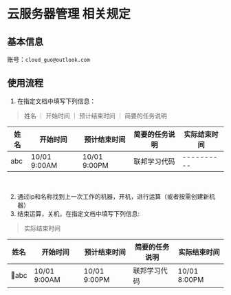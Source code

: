 # 云服务器管理 相关规定
## 基本信息
账号：`cloud_guo@outlook.com`

## 使用流程
1. 在指定文档中填写下列信息：
> 姓名 ｜ 开始时间 ｜ 预计结束时间 ｜ 简要的任务说明

|    姓名    | 开始时间| 预计结束时间 | 简要的任务说明 | 实际结束时间 |
| ---------- | ---------- | ---------- | ---------- | ---------- |
| abc | 10/01 9:00AM | 10/01 9:00PM | 联邦学习代码 | ---------- |
<br>

2. 通过ip和名称找到上一次工作的机器，开机，进行运算（或者按需创建新机器）
3. 结束运算，关机，在指定文档中填写下列信息:
> 实际结束时间

|    姓名    | 开始时间| 预计结束时间 | 简要的任务说明 | 实际结束时间 
| ---------- | ---------- | ---------- | ---------- | ---------- |
| abc | 10/01 9:00AM  | 10/01 9:00PM | 联邦学习代码 | 10/01 8:00PM |